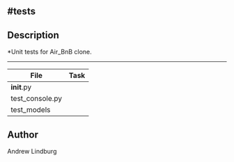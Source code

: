 #tests
---
## Description

*Unit tests for Air_BnB clone.

---
File|Task
---|---
__init__.py | 
test_console.py | 
test_models | 

## Author
 Andrew Lindburg
